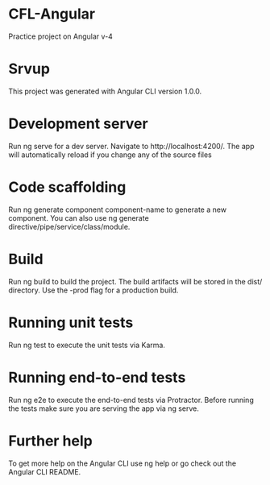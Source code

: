 # CFL-Angular
Practice project on Angular v-4

# Srvup
This project was generated with Angular CLI version 1.0.0.

# Development server
Run ng serve for a dev server. Navigate to http://localhost:4200/. The app will automatically reload if you change any of the source files

# Code scaffolding
Run ng generate component component-name to generate a new component. You can also use ng generate directive/pipe/service/class/module.

# Build
Run ng build to build the project. The build artifacts will be stored in the dist/ directory. Use the -prod flag for a production build.

# Running unit tests
Run ng test to execute the unit tests via Karma.

# Running end-to-end tests
Run ng e2e to execute the end-to-end tests via Protractor. Before running the tests make sure you are serving the app via ng serve.

# Further help
To get more help on the Angular CLI use ng help or go check out the Angular CLI README.
